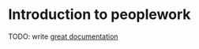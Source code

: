 # Introduction to peoplework

TODO: write [great documentation](http://jacobian.org/writing/what-to-write/)
